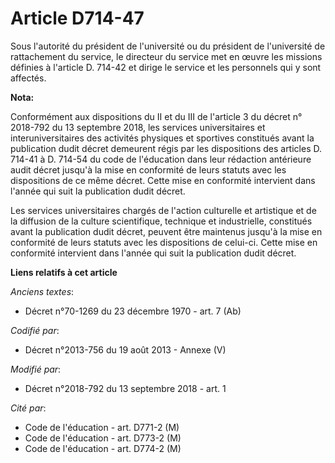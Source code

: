 # Article D714-47

Sous l'autorité du président de l'université ou du président de l'université de rattachement du service, le directeur du
service met en œuvre les missions définies à l'article D. 714-42 et dirige le service et les personnels qui y sont affectés.

**Nota:**

Conformément aux dispositions du II et du III de l'article 3 du décret n° 2018-792 du 13 septembre 2018, les services
universitaires et interuniversitaires des activités physiques et sportives constitués avant la publication dudit décret
demeurent régis par les dispositions des articles D. 714-41 à D. 714-54 du code de l'éducation dans leur rédaction antérieure
audit décret jusqu'à la mise en conformité de leurs statuts avec les dispositions de ce même décret. Cette mise en conformité
intervient dans l'année qui suit la publication dudit décret.

Les services universitaires chargés de l'action culturelle et artistique et de la diffusion de la culture scientifique,
technique et industrielle, constitués avant la publication dudit décret, peuvent être maintenus jusqu'à la mise en conformité
de leurs statuts avec les dispositions de celui-ci. Cette mise en conformité intervient dans l'année qui suit la publication
dudit décret.

**Liens relatifs à cet article**

_Anciens textes_:

  - Décret n°70-1269 du 23 décembre 1970 - art. 7 (Ab)

_Codifié par_:

  - Décret n°2013-756 du 19 août 2013 -  Annexe (V)

_Modifié par_:

  - Décret n°2018-792 du 13 septembre 2018 - art. 1

_Cité par_:

  - Code de l'éducation - art. D771-2 (M)
  - Code de l'éducation - art. D773-2 (M)
  - Code de l'éducation - art. D774-2 (M)
